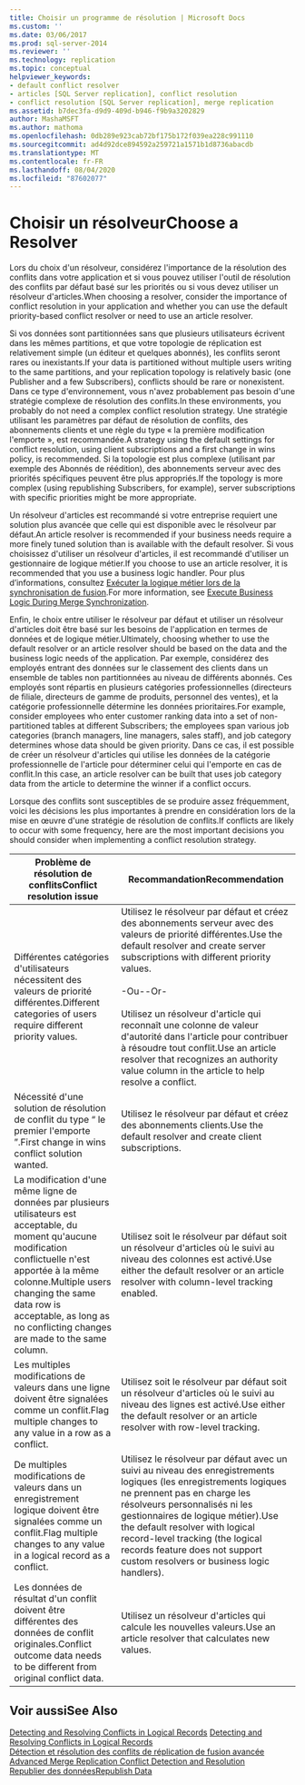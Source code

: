 ```yaml
---
title: Choisir un programme de résolution | Microsoft Docs
ms.custom: ''
ms.date: 03/06/2017
ms.prod: sql-server-2014
ms.reviewer: ''
ms.technology: replication
ms.topic: conceptual
helpviewer_keywords:
- default conflict resolver
- articles [SQL Server replication], conflict resolution
- conflict resolution [SQL Server replication], merge replication
ms.assetid: b7dec3fa-d9d9-409d-b946-f9b9a3202829
author: MashaMSFT
ms.author: mathoma
ms.openlocfilehash: 0db289e923cab72bf175b172f039ea228c991110
ms.sourcegitcommit: ad4d92dce894592a259721a1571b1d8736abacdb
ms.translationtype: MT
ms.contentlocale: fr-FR
ms.lasthandoff: 08/04/2020
ms.locfileid: "87602077"
---
```

# <a name="choose-a-resolver"></a><span data-ttu-id="a7088-102">Choisir un résolveur</span><span class="sxs-lookup"><span data-stu-id="a7088-102">Choose a Resolver</span></span>
  <span data-ttu-id="a7088-103">Lors du choix d'un résolveur, considérez l'importance de la résolution des conflits dans votre application et si vous pouvez utiliser l'outil de résolution des conflits par défaut basé sur les priorités ou si vous devez utiliser un résolveur d'articles.</span><span class="sxs-lookup"><span data-stu-id="a7088-103">When choosing a resolver, consider the importance of conflict resolution in your application and whether you can use the default priority-based conflict resolver or need to use an article resolver.</span></span>  
  
 <span data-ttu-id="a7088-104">Si vos données sont partitionnées sans que plusieurs utilisateurs écrivent dans les mêmes partitions, et que votre topologie de réplication est relativement simple (un éditeur et quelques abonnés), les conflits seront rares ou inexistants.</span><span class="sxs-lookup"><span data-stu-id="a7088-104">If your data is partitioned without multiple users writing to the same partitions, and your replication topology is relatively basic (one Publisher and a few Subscribers), conflicts should be rare or nonexistent.</span></span> <span data-ttu-id="a7088-105">Dans ce type d'environnement, vous n'avez probablement pas besoin d'une stratégie complexe de résolution des conflits.</span><span class="sxs-lookup"><span data-stu-id="a7088-105">In these environments, you probably do not need a complex conflict resolution strategy.</span></span> <span data-ttu-id="a7088-106">Une stratégie utilisant les paramètres par défaut de résolution de conflits, des abonnements clients et une règle du type « la première modification l'emporte », est recommandée.</span><span class="sxs-lookup"><span data-stu-id="a7088-106">A strategy using the default settings for conflict resolution, using client subscriptions and a first change in wins policy, is recommended.</span></span> <span data-ttu-id="a7088-107">Si la topologie est plus complexe (utilisant par exemple des Abonnés de réédition), des abonnements serveur avec des priorités spécifiques peuvent être plus appropriés.</span><span class="sxs-lookup"><span data-stu-id="a7088-107">If the topology is more complex (using republishing Subscribers, for example), server subscriptions with specific priorities might be more appropriate.</span></span>  
  
 <span data-ttu-id="a7088-108">Un résolveur d'articles est recommandé si votre entreprise requiert une solution plus avancée que celle qui est disponible avec le résolveur par défaut.</span><span class="sxs-lookup"><span data-stu-id="a7088-108">An article resolver is recommended if your business needs require a more finely tuned solution than is available with the default resolver.</span></span> <span data-ttu-id="a7088-109">Si vous choisissez d'utiliser un résolveur d'articles, il est recommandé d'utiliser un gestionnaire de logique métier.</span><span class="sxs-lookup"><span data-stu-id="a7088-109">If you choose to use an article resolver, it is recommended that you use a business logic handler.</span></span> <span data-ttu-id="a7088-110">Pour plus d’informations, consultez [Exécuter la logique métier lors de la synchronisation de fusion](execute-business-logic-during-merge-synchronization.md).</span><span class="sxs-lookup"><span data-stu-id="a7088-110">For more information, see [Execute Business Logic During Merge Synchronization](execute-business-logic-during-merge-synchronization.md).</span></span>  
  
 <span data-ttu-id="a7088-111">Enfin, le choix entre utiliser le résolveur par défaut et utiliser un résolveur d'articles doit être basé sur les besoins de l'application en termes de données et de logique métier.</span><span class="sxs-lookup"><span data-stu-id="a7088-111">Ultimately, choosing whether to use the default resolver or an article resolver should be based on the data and the business logic needs of the application.</span></span> <span data-ttu-id="a7088-112">Par exemple, considérez des employés entrant des données sur le classement des clients dans un ensemble de tables non partitionnées au niveau de différents abonnés. Ces employés sont répartis en plusieurs catégories professionnelles (directeurs de filiale, directeurs de gamme de produits, personnel des ventes), et la catégorie professionnelle détermine les données prioritaires.</span><span class="sxs-lookup"><span data-stu-id="a7088-112">For example, consider employees who enter customer ranking data into a set of non-partitioned tables at different Subscribers; the employees span various job categories (branch managers, line managers, sales staff), and job category determines whose data should be given priority.</span></span> <span data-ttu-id="a7088-113">Dans ce cas, il est possible de créer un résolveur d'articles qui utilise les données de la catégorie professionnelle de l'article pour déterminer celui qui l'emporte en cas de conflit.</span><span class="sxs-lookup"><span data-stu-id="a7088-113">In this case, an article resolver can be built that uses job category data from the article to determine the winner if a conflict occurs.</span></span>  
  
 <span data-ttu-id="a7088-114">Lorsque des conflits sont susceptibles de se produire assez fréquemment, voici les décisions les plus importantes à prendre en considération lors de la mise en œuvre d'une stratégie de résolution de conflits.</span><span class="sxs-lookup"><span data-stu-id="a7088-114">If conflicts are likely to occur with some frequency, here are the most important decisions you should consider when implementing a conflict resolution strategy.</span></span>  
  
|<span data-ttu-id="a7088-115">Problème de résolution de conflits</span><span class="sxs-lookup"><span data-stu-id="a7088-115">Conflict resolution issue</span></span>|<span data-ttu-id="a7088-116">Recommandation</span><span class="sxs-lookup"><span data-stu-id="a7088-116">Recommendation</span></span>|  
|-------------------------------|--------------------|  
|<span data-ttu-id="a7088-117">Différentes catégories d'utilisateurs nécessitent des valeurs de priorité différentes.</span><span class="sxs-lookup"><span data-stu-id="a7088-117">Different categories of users require different priority values.</span></span>|<span data-ttu-id="a7088-118">Utilisez le résolveur par défaut et créez des abonnements serveur avec des valeurs de priorité différentes.</span><span class="sxs-lookup"><span data-stu-id="a7088-118">Use the default resolver and create server subscriptions with different priority values.</span></span><br /><br /> <span data-ttu-id="a7088-119">-Ou-</span><span class="sxs-lookup"><span data-stu-id="a7088-119">-Or-</span></span><br /><br /> <span data-ttu-id="a7088-120">Utilisez un résolveur d'article qui reconnaît une colonne de valeur d'autorité dans l'article pour contribuer à résoudre tout conflit.</span><span class="sxs-lookup"><span data-stu-id="a7088-120">Use an article resolver that recognizes an authority value column in the article to help resolve a conflict.</span></span>|  
|<span data-ttu-id="a7088-121">Nécessité d'une solution de résolution de conflit du type “ le premier l'emporte ”.</span><span class="sxs-lookup"><span data-stu-id="a7088-121">First change in wins conflict solution wanted.</span></span>|<span data-ttu-id="a7088-122">Utilisez le résolveur par défaut et créez des abonnements clients.</span><span class="sxs-lookup"><span data-stu-id="a7088-122">Use the default resolver and create client subscriptions.</span></span>|  
|<span data-ttu-id="a7088-123">La modification d'une même ligne de données par plusieurs utilisateurs est acceptable, du moment qu'aucune modification conflictuelle n'est apportée à la même colonne.</span><span class="sxs-lookup"><span data-stu-id="a7088-123">Multiple users changing the same data row is acceptable, as long as no conflicting changes are made to the same column.</span></span>|<span data-ttu-id="a7088-124">Utilisez soit le résolveur par défaut soit un résolveur d'articles où le suivi au niveau des colonnes est activé.</span><span class="sxs-lookup"><span data-stu-id="a7088-124">Use either the default resolver or an article resolver with column-level tracking enabled.</span></span>|  
|<span data-ttu-id="a7088-125">Les multiples modifications de valeurs dans une ligne doivent être signalées comme un conflit.</span><span class="sxs-lookup"><span data-stu-id="a7088-125">Flag multiple changes to any value in a row as a conflict.</span></span>|<span data-ttu-id="a7088-126">Utilisez soit le résolveur par défaut soit un résolveur d'articles où le suivi au niveau des lignes est activé.</span><span class="sxs-lookup"><span data-stu-id="a7088-126">Use either the default resolver or an article resolver with row-level tracking.</span></span>|  
|<span data-ttu-id="a7088-127">De multiples modifications de valeurs dans un enregistrement logique doivent être signalées comme un conflit.</span><span class="sxs-lookup"><span data-stu-id="a7088-127">Flag multiple changes to any value in a logical record as a conflict.</span></span>|<span data-ttu-id="a7088-128">Utilisez le résolveur par défaut avec un suivi au niveau des enregistrements logiques (les enregistrements logiques ne prennent pas en charge les résolveurs personnalisés ni les gestionnaires de logique métier).</span><span class="sxs-lookup"><span data-stu-id="a7088-128">Use the default resolver with logical record-level tracking (the logical records feature does not support custom resolvers or business logic handlers).</span></span>|  
|<span data-ttu-id="a7088-129">Les données de résultat d'un conflit doivent être différentes des données de conflit originales.</span><span class="sxs-lookup"><span data-stu-id="a7088-129">Conflict outcome data needs to be different from original conflict data.</span></span>|<span data-ttu-id="a7088-130">Utilisez un résolveur d'articles qui calcule les nouvelles valeurs.</span><span class="sxs-lookup"><span data-stu-id="a7088-130">Use an article resolver that calculates new values.</span></span>|  
  
## <a name="see-also"></a><span data-ttu-id="a7088-131">Voir aussi</span><span class="sxs-lookup"><span data-stu-id="a7088-131">See Also</span></span>  
 <span data-ttu-id="a7088-132">[Detecting and Resolving Conflicts in Logical Records](advanced-merge-replication-conflict-resolving-in-logical-record.md) </span><span class="sxs-lookup"><span data-stu-id="a7088-132">[Detecting and Resolving Conflicts in Logical Records](advanced-merge-replication-conflict-resolving-in-logical-record.md) </span></span>  
 <span data-ttu-id="a7088-133">[Détection et résolution des conflits de réplication de fusion avancée](advanced-merge-replication-conflict-detection-and-resolution.md) </span><span class="sxs-lookup"><span data-stu-id="a7088-133">[Advanced Merge Replication Conflict Detection and Resolution](advanced-merge-replication-conflict-detection-and-resolution.md) </span></span>  
 [<span data-ttu-id="a7088-134">Republier des données</span><span class="sxs-lookup"><span data-stu-id="a7088-134">Republish Data</span></span>](../republish-data.md)  
  
  
